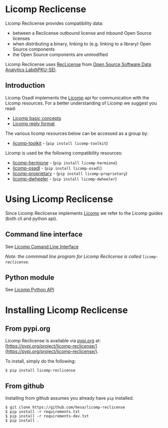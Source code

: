 # Licomp Reclicense

Licomp Reclicense provides compatibility data:

* between a Reclicense outbound license and inbound Open Source licenses
* when distributing a binary, linking to (e.g. linking to a library) Open Source components
* the Open Source components are unmodified

Licomp Reclicense uses [RecLicense](https://github.com/osslab-pku/RecLicense) from [Open Source Software Data Analytics Lab@PKU-SEI](https://github.com/osslab-pku).

## Introduction 

Licomp Osadl implements the [Licomp](https://github.com/hesa/licomp) api for communication with the Licomp resources. For a better understanding of Licomp we suggest you read:

* [Licomp basic concepts](https://github.com/hesa/licomp/#licomp-concepts)
* [Licomp reply format](https://github.com/hesa/licomp/blob/main/docs/reply-format.md)

The various licomp resources below can be accessed as a group by:
* [licomp-toolkit](https://github.com/hesa/licomp-toolkit) - (`pip install licomp-toolkit`)

Licomp is used be the following compatibility resources:
* [licomp-hermione](https://github.com/hesa/licomp-hermione) - (`pip install licomp-hermione`)
* [licomp-osadl](https://github.com/hesa/licomp-osadl) - (`pip install licomp-osadl`)
* [licomp-proprietary](https://github.com/hesa/licomp-proprietary) - (`pip install licomp-proprietary`)
* [licomp-dwheeler](https://github.com/hesa/licomp-dwheeler) - (`pip install licomp-dwheeler`)

# Using Licomp Reclicense

Since Licomp Reclicense implements [Licomp](https://github.com/hesa/licomp) we refer to the Licomp guides (both cli and python api).

## Command line interface

See [Licomp Comand Line Interface](https://github.com/hesa/licomp/blob/main/docs/cli-guide.md)

_Note: the commmad line program for Licomp Reclicense is called `licomp-reclicense`._

## Python module

See [Licomp Python API](https://github.com/hesa/licomp/blob/main/docs/python-api.md)

# Installing Licomp Reclicense

## From pypi.org

Licomp Reclicense is available via [pypi.org](https://pypi.org/) at: [https://pypi.org/project/licomp-reclicense/](https://pypi.org/project/licomp-reclicense/).


To install, simply do the following:

```
$ pip install licomp-reclicense
```

## From github

Installing from github assumes you already have `pip` installed.

```
$ git clone https://github.com/hesa/licomp-reclicense
$ pip install -r requirements.txt
$ pip install -r requirements-dev.txt
$ pip install .
```

